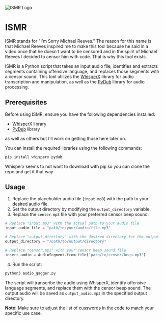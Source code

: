 ![ISMR Logo](https://github.com/claudchereji/ismr/blob/main/IMG_0037_500x500.png?raw=true)



# ISMR
ISMR stands for "I'm Sorry Michael Reeves." The reason for this name is that Michael Reeves inspired me to make this tool because he said in a video once
that he doesn't want to be censored and in the spirit of Michael Reeves I decided to censor him with code. That is why this tool exists. 



ISMR is a Python script that takes an input audio file, identifies and extracts segments containing offensive language, and replaces those segments with a censor sound. This tool utilizes the [WhisperX](https://github.com/example/whisperx) library for audio transcription and manipulation, as well as the [PyDub](https://github.com/jiaaro/pydub) library for audio processing.

## Prerequisites

Before using ISMR, ensure you have the following dependencies installed:

- [WhisperX](https://github.com/example/whisperx) library
- [PyDub](https://github.com/jiaaro/pydub) library

as well as others but I'll work on getting those here later on.

You can install the required libraries using the following commands:

```bash
pip install whisperx pydub
```

Whisperx seems to not want to download with pip so you can clone the repo and get it that way

## Usage

1. Replace the placeholder audio file (`input.mp3`) with the path to your desired audio file.
2. Set the output directory by modifying the `output_directory` variable.
3. Replace the `censor.mp3` file with your preferred censor beep sound.

```python
# Replace "input.mp3" with the actual path to your audio file
input_audio_file = "path/to/your/audio/file.mp3"

# Replace "output_directory" with the desired directory for the output JSON file
output_directory = "/path/to/output/directory"

# Replace "censor.mp3" with your censor beep sound file
insert_audio = AudioSegment.from_file("path/to/censor/beep.mp3")
```

4. Run the script:

```bash
python3 audio_gagger.py
```

The script will transcribe the audio using WhisperX, identify offensive language segments, and replace them with the censor beep sound. The output audio will be saved as `output_audio.mp3` in the specified output directory.

**Note:** Make sure to adjust the list of cusswords in the code to match your specific use case.
